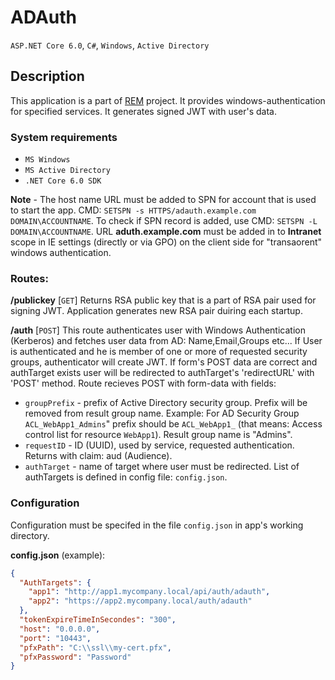 # ADAuth
`ASP.NET Core 6.0`, `C#`, `Windows`, `Active Directory`

## Description
This application is a part of [REM](https://github.com/rcilogic/rem) project. It provides windows-authentication for specified services. It generates signed JWT with user's data.

### System requirements
- `MS Windows`
- `MS Active Directory`
- `.NET Core 6.0 SDK`

**Note** - The host name URL must be added to SPN for account that is used to start the app.
CMD:  `SETSPN -s HTTPS/adauth.example.com DOMAIN\ACCOUNTNAME`.
To check if SPN record is added, use CMD: `SETSPN -L DOMAIN\ACCOUNTNAME`.
URL **aduth.example.com** must be added in to **Intranet** scope in IE settings (directly or via GPO) on the client side for "transaorent" windows authentication.

### Routes:

**/publickey** [`GET`]
Returns RSA public key that is a part of RSA pair used for signing JWT. Application generates new RSA pair duiring each startup.

**/auth**  [`POST`]
This route authenticates user with Windows Authentication (Kerberos) and fetches user data from AD: Name,Email,Groups etc...
If User is authenticated and he is member of one or more of requested security groups, authenticator will create JWT.
If  form's POST data are correct and authTarget exists user will be redirected to authTarget's 'redirectURL' with 'POST' method.
Route recieves POST with form-data with fields:
- `groupPrefix` - prefix of Active Directory security group. Prefix will be removed from result group name.
Example: For AD Security Group `ACL_WebApp1_Admins`" prefix should be `ACL_WebApp1_` (that means: Access control list for resource `WebApp1`). Result group name is "Admins".
- `requestID` - ID (UUID), used by service, requested authentication. Returns with claim: aud (Audience).
- `authTarget` - name of target where user must be redirected. List of authTargets is defined in config file: `config.json`.

### Configuration
Configuration must be specifed in the file `config.json` in app's working directory.

**config.json** (example):
```json
{
  "AuthTargets": {
    "app1": "http://app1.mycompany.local/api/auth/adauth",
    "app2": "https://app2.mycompany.local/auth/adauth"
  },
  "tokenExpireTimeInSecondes": "300",
  "host": "0.0.0.0",
  "port": "10443",
  "pfxPath": "C:\\ssl\\my-cert.pfx",
  "pfxPassword": "Password"
}
```
